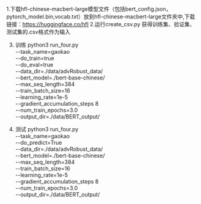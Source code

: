 1.下载hfl-chinese-macbert-large模型文件（包括bert_config.json，pytorch_model.bin,vocab.txt）放到hfl-chinese-macbert-large文件夹中,下载链接：https://huggingface.co/hfl
2.运行create_csv.py 获得训练集、验证集、测试集的.csv格式作为输入

3. 训练
python3 run_four.py \
  --task_name=gaokao \
  --do_train=true \
  --do_eval=true \
  --data_dir=./data/advRobust_data/\
  --bert_model=./bert-base-chinese/ \
  --max_seq_length=384 \
  --train_batch_size=16 \
  --learning_rate=1e-5 \
  --gradient_accumulation_steps 8 \
  --num_train_epochs=3.0 \
  --output_dir=./data/BERT_output/

4. 测试
python3 run_four.py \
  --task_name=gaokao \
  --do_predict=True \
  --data_dir=./data/advRobust_data/\
  --bert_model=./bert-base-chinese/ \
  --max_seq_length=384 \
  --train_batch_size=16 \
  --learning_rate=1e-5 \
  --gradient_accumulation_steps 8 \
  --num_train_epochs=3.0 \
  --output_dir=./data/BERT_output/
